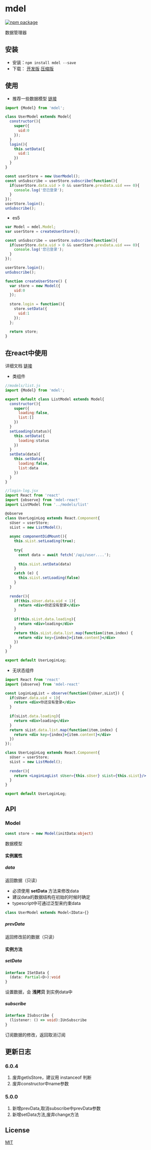 # mdel
[![npm package](https://img.shields.io/npm/v/mdel.svg?style=flat-square)](https://www.npmjs.org/package/mdel)

数据管理器

## 安装

* 安装：`npm install mdel --save`
* 下载：
  [开发版](https://github.com/yujingwyh/mdel/blob/master/umd/mdel.js) 
  [压缩版](https://github.com/yujingwyh/mdel/blob/master/umd/mdel.min.js)

## 使用

* 推荐一些数据模型 [链接](https://github.com/mdeljs/mdel-models)

```javascript
import {Model} from 'mdel';

class UserModel extends Model{
  constructor(){
    super({
      uid:0
    });
  }
  login(){
    this.setData({
      uid:1
    })
  }
}

const userStore = new UserModel();
const unSubscribe = userStore.subscribe(function(){
  if(userStore.data.uid > 0 && userStore.prevData.uid === 0){
    console.log('您已登录');
  }
});
userStore.login();
unSubscribe();
```

* es5
```javascript
var Model = mdel.Model;
var userStore = createUserStore();

const unSubscribe = userStore.subscribe(function(){
  if(userStore.data.uid > 0 && userStore.prevData.uid === 0){
    console.log('您已登录');
  }
});

userStore.login();
unSubscribe();

function createUserStore() {
  var store = new Model({
    uid:0
  });
  
  store.login = function(){
    store.setData({
      uid:1
    });
  };
  
  return store;
}
```

## 在react中使用

详细文档 [链接](https://github.com/mdeljs/mdel-react)

* 类组件

```jsx harmony
//models/list.js
import {Model} from 'mdel';

export default class ListModel extends Model{
  constructor(){
    super({
      loading:false,
      list:[]
    })
  }
  setLoading(status){
    this.setData({
      loading:status
    })
  }
  setData(data){
    this.setData({
      loading:false,
      list:data
    }) 
  }  
}

//login-log.jsx
import React from 'react'
import {observe} from 'mdel-react'
import ListModel from '../models/list'

@observe
class UserLoginLog extends React.Component{
  sUser = userStore;
  sList = new ListModel();
    
  async componentDidMount(){
    this.sList.setLoading(true);
        
    try{
      const data = await fetch('/api/user....');
            
      this.sList.setData(data)
    }
    catch (e) {
      this.sList.setLoading(false)
    }
  }
    
  render(){
    if(this.sUser.data.uid < 1){
      return <div>你还没有登录</div>
    }
        
    if(this.sList.data.loading){
      return <div>loading</div>
    }
    return this.sList.data.list.map(function(item,index) {
      return <div key={index}>{item.content}</div>
    })
  }
}

export default UserLoginLog;

```

* 无状态组件

```jsx harmony
import React from 'react'
import {observe} from 'mdel-react'

const LoginLogList = observe(function({sUser,sList}) {
  if(sUser.data.uid < 1){
    return <div>你还没有登录</div>
  }
   
  if(sList.data.loading){
    return <div>loading</div>
  }     
  return sList.data.list.map(function(item,index) {
    return <div key={index}>{item.content}</div>
  })
});

class UserLoginLog extends React.Component{
  sUser = userStore;
  sList = new ListModel();
     
  render(){
    return <LoginLogList sUser={this.sUser} sList={this.sList}/>
  }
}

export default UserLoginLog;
```

## API

### Model

```typescript
const store = new Model(initData:object)
```

数据模型

#### 实例属性

##### data
返回数据（只读）

* 必须使用 **setData** 方法来修改data
* 建议data的数据结构在初始的时候时确定
* typescript中可通过泛型来约束data  
```typescript
class UserModel extends Model<IData>{}
```

##### prevData
返回修改前的数据（只读）

#### 实例方法

##### setData

```typescript
interface ISetData {
  (data: Partial<D>):void
}
```

设置数据，会 **浅拷贝** 到实例data中

##### subscribe

```typescript
interface ISubscribe {
  (listener: () => void):IUnSubscribe
}
```

订阅数据的修改，返回取消订阅


## 更新日志

### 6.0.4
1. 废弃getIsStore，建议用 instanceof 判断
2. 废弃constructor中name参数

### 5.0.0
1. 新增prevData,取消subscribe中prevData参数
2. 新增setData方法,废弃change方法

## License

[MIT](http://opensource.org/licenses/MIT)
